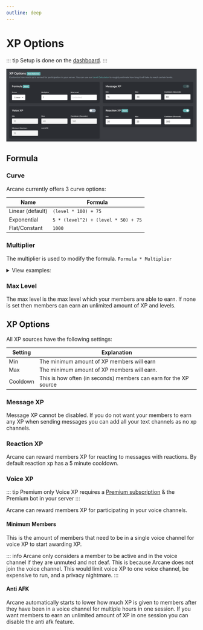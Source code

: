 ```yaml
---
outline: deep
---
```


# XP Options

::: tip
Setup is done on the [dashboard](../../../core/dashboard).
:::

![XP Options](../../../images/leveling/xp-options.png)

## Formula

### Curve

Arcane currently offers 3 curve options:

| **Name** | **Formula** |
| - | - |
| Linear (default) | `(level * 100) + 75` |
| Exponential | `5 * (level^2) + (level * 50) + 75` |
| Flat/Constant | `1000` |

### Multiplier

The multiplier is used to modify the formula. `Formula * Multiplier`

<details>
	<summary>View examples:</summary>

::: info Example
Let's say you are using the Constant formula which requires exactly 1000 xp for every level.

| **Multiplier** | **Required XP for all levels** |
| - | - |
| 1 | 1000 * 1 = 1000 |
| 5 | 1000 * 5 = 5000 |
| 10 | 1000 * 10 = 10000 |
| 0.5 | 1000 * 0.5 = 500 |

Or if you're using the Linear formula:

| **Multiplier** | **Required XP for level 10** |
| - | - |
| 1 | (10 * 100) + 75) * 1 = 1075 |
| 5 | ((10 * 100) + 75) * 5 = 5375 |
| 10 | ((10 * 100) + 75) * 10 = 10750 |
| 0.5 | ((10 * 100) + 75) * 0.5 = 537.5 = 538 |
:::
</details>

### Max Level

The max level is the max level which your members are able to earn. If none is set then members can earn an unlimited amount of XP and levels.

## XP Options

All XP sources have the following settings:

| **Setting** | **Explanation** |
| - | - |
| Min | The minimum amount of XP members will earn |
| Max | The minimum amount of XP members will earn. |
| Cooldown | This is how often (in seconds) members can earn for the XP source |


### Message XP

Message XP cannot be disabled. If you do not want your members to earn any XP when sending messages you can add all your text channels as no xp channels.

### Reaction XP

Arcane can reward members XP for reacting to messages with reactions. By default reaction xp has a 5 minute cooldown.

### Voice XP

::: tip Premium only
Voice XP requires a [Premium subscription](/premium.md) & the Premium bot in your server
:::

Arcane can reward members XP for participating in your voice channels.

#### Minimum Members

This is the amount of members that need to be in a single voice channel for voice XP to start awarding XP.

::: info
Arcane only considers a member to be active and in the voice channel if they are unmuted and not deaf. This is because Arcane does not join the voice channel. This would limit voice XP to one voice channel, be expensive to run, and a privacy nightmare.
:::

#### Anti AFK

Arcane automatically starts to lower how much XP is given to members after they have been in a voice channel for multiple hours in one session. If you want members to earn an unlimited amount of XP in one session you can disable the anti afk feature.
